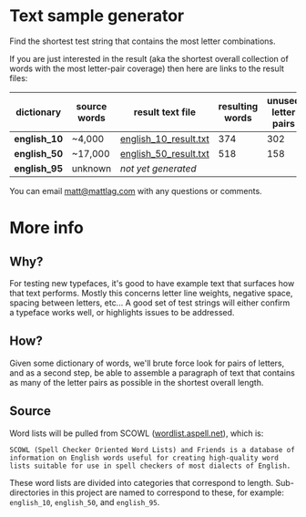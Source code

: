 # Text sample generator
 Find the shortest test string that contains the most letter combinations.

If you are just interested in the result (aka the shortest overall collection of words with the most letter-pair coverage) then here are links to the result files:

| dictionary | source words | result text file | resulting words | unused letter pairs |
| --- | --- | --- | --- | --- |
| **english_10** | ~4,000  | [english_10_result.txt](english_10/english_10_result.txt) | 374 | 302 |
| **english_50** | ~17,000 | [english_50_result.txt](english_50/english_50_result.txt) | 518 | 158 |
| **english_95** | unknown | _not yet generated_ | | |

You can email [matt@mattlag.com](matt@mattlag.com) with any questions or comments.
# More info
## Why?
For testing new typefaces, it's good to have example text that surfaces how
that text performs. Mostly this concerns letter line weights, negative space,
spacing between letters, etc... A good set of test strings will either confirm 
a typeface works well, or highlights issues to be addressed.

## How?
Given some dictionary of words, we'll brute force look for pairs of letters, 
and as a second step, be able to assemble a paragraph of text that 
contains as many of the letter pairs as possible in the shortest overall length.

## Source
Word lists will be pulled from SCOWL ([wordlist.aspell.net](http://wordlist.aspell.net/)), which is:
  
	SCOWL (Spell Checker Oriented Word Lists) and Friends is a database of information on English words useful for creating high-quality word lists suitable for use in spell checkers of most dialects of English.

These word lists are divided into categories that correspond to length. Sub-directories in this project are named to correspond to these, for example: `english_10`, `english_50`, and `english_95`.

